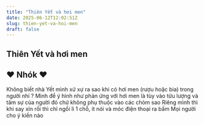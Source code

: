 ```yaml
---
title: "Thiên Yết và hơi men"
date: 2025-06-12T12:02:51Z
slug: thien-yet-va-hoi-men
draft: false
---
```


## Thiên Yết và hơi men

## ♥ Nhók ♥

Không biết nhà Yết mình xử xự ra sao khi có hơi men (rượu hoặc bia) trong người nhỉ ?
Mình để ý hình như phản ứng với hơi men là tùy vào tửu lượng và tâm sự của người đó chứ không phụ thuộc vào các chòm sao 
Riêng mình thì khi say xỉn rồi thì chỉ ngồi lì 1 chỗ, ít nói và móc điện thoại ra bấm
Mọi người cho ý kiến nào